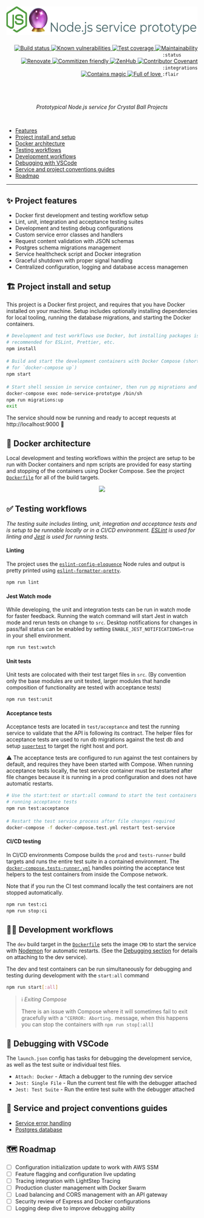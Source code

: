 <div align="right">
  <h1>
    <img height=75 src="./docs/assets/readme-header.png" alt="Node.js service prototype">
  </h1>

  <!-- prettier-ignore-start -->
  <a href="https://travis-ci.com/crystal-ball/node-service-prototype">
    <img src="https://travis-ci.com/crystal-ball/node-service-prototype.svg?branch=master" alt="Build status" valign="text-top" />
  </a>
  <a href="https://snyk.io/test/github/crystal-ball/crystal-ball.github.io?targetFile=package.json">
    <img src="https://snyk.io/test/github/crystal-ball/crystal-ball.github.io/badge.svg?targetFile=package.json" alt="Known vulnerabilities" valign="text-top" />
  </a>
  <a href="https://codeclimate.com/github/crystal-ball/node-service-prototype/test_coverage">
    <img src="https://api.codeclimate.com/v1/badges/01f7c050a41ab4459a31/test_coverage" alt="Test coverage" valign="text-top" />
  </a>
  <a href="https://codeclimate.com/github/crystal-ball/node-service-prototype/maintainability">
    <img src="https://api.codeclimate.com/v1/badges/01f7c050a41ab4459a31/maintainability" alt="Maintainability" valign="text-top" />
  </a>
  <code>:status&nbsp;&nbsp;&nbsp;&nbsp;&nbsp;&nbsp;</code>

  <br />

  <a href="https://renovatebot.com/">
    <img src="https://img.shields.io/badge/Renovate-enabled-32c3c2.svg" alt="Renovate" valign="text-top" />
  </a>
  <a href="https://commitizen.github.io/cz-cli/">
    <img src="https://img.shields.io/badge/Commitizen-%E2%9C%93%20friendly-10e67b" alt="Commitizen friendly" valign="text-top" />
  </a>
  <a href="https://github.com/crystal-ball/node-service-prototype#workspaces/-projects-5b88b5c9af3c0a2186966767/board?repos=187376476">
    <img src="https://img.shields.io/badge/ZenHub-managed-5e60ba.svg" alt="ZenHub" valign="text-top" />
  </a>
  <a href="./code-of-conduct.md">
    <img src="https://img.shields.io/badge/Contributor%20Covenant-v2.0-de8cf2.svg" alt="Contributor Covenant" valign="text-top" />
  </a>
  <code>:integrations</code>

  <br />
  <a href="https://github.com/crystal-ball">
    <img src="https://img.shields.io/badge/%F0%9F%94%AE%E2%9C%A8-contains_magic-D831D7.svg" alt="Contains magic" valign="text-top" />
  </a>
  <a href="https://github.com/crystal-ball/crystal-ball.github.io">
    <img src="https://img.shields.io/badge/%F0%9F%92%96%F0%9F%8C%88-full_of_love-F5499E.svg" alt="Full of love" valign="text-top" />
  </a>
  <code>:flair&nbsp;&nbsp;&nbsp;&nbsp;&nbsp;&nbsp;&nbsp;</code>
  <!-- prettier-ignore-end -->

  <h1></h1>
  <br />
  <p align="center">
    <em>Prototypical Node.js service for Crystal Ball Projects</em>
  </p>
  <br />
</div>

- [Features](#-project-features)
- [Project install and setup](#-project-install-and-setup)
- [Docker architecture](#-docker-architecture)
- [Testing workflows](#-testing-workflows)
- [Development workflows](#-development-workflows)
- [Debugging with VSCode](#-debugging-with-vscode)
- [Service and project conventions guides](#-service-and-project-convention-guides)
- [Roadmap](#-roadmap)

---

## ✨ Project features

- Docker first development and testing workflow setup
- Lint, unit, integration and acceptance testing suites
- Development and testing debug configurations
- Custom service error classes and handlers
- Request content validation with JSON schemas
- Postgres schema migrations management
- Service healthcheck script and Docker integration
- Graceful shutdown with proper signal handling
- Centralized configuration, logging and database access managemen

## 🏗 Project install and setup

This project is a Docker first project, and requires that you have Docker
installed on your machine. Setup includes optionally installing dependencies for
local tooling, running the database migrations, and starting the Docker
containers.

```sh
# Development and test workflows use Docker, but installing packages is still
# recommended for ESLint, Prettier, etc.
npm install

# Build and start the development containers with Docker Compose (shorthand
# for `docker-compose up`)
npm start

# Start shell session in service container, then run pg migrations and exit
docker-compose exec node-service-prototype /bin/sh
npm run migrations:up
exit
```

The service should now be running and ready to accept requests at
http://localhost:9000 🎉

## 🐳 Docker architecture

Local development and testing workflows within the project are setup to be run
with Docker containers and npm scripts are provided for easy starting and
stopping of the containers using Docker Compose. See the project
[`Dockerfile`][] for all of the build targets.

<div align="center">
  <img src="./docs/assets/docker-compose-architecture.png">
</div>

## ✅ Testing workflows

_The testing suite includes linting, unit, integration and acceptance tests and
is setup to be runnable locally or in a CI/CD environment. [ESLint][] is used
for linting and [Jest][] is used for running tests._

#### Linting

The project uses the [`eslint-config-eloquence`][] Node rules and output is
pretty printed using [`eslint-formatter-pretty`][].

```sh
npm run lint
```

#### Jest Watch mode

While developing, the unit and integration tests can be run in watch mode for
faster feedback. Running the watch command will start Jest in watch mode and
rerun tests on change to `src`. Desktop notifications for changes in pass/fail
status can be enabled by setting `ENABLE_JEST_NOTIFICATIONS=true` in your shell
environment.

```sh
npm run test:watch
```

#### Unit tests

Unit tests are colocated with their test target files in `src`. (By convention
only the base modules are unit tested, larger modules that handle composition of
functionality are tested with acceptance tests)

```sh
npm run test:unit
```

#### Acceptance tests

Acceptance tests are located in `test/acceptance` and test the running service
to validate that the API is following its contract. The helper files for
acceptance tests are used to run db migrations against the test db and setup
[`supertest`][] to target the right host and port.

⚠️ The acceptance tests are configured to run against the test containers by
default, and requires they have been started with Compose. When running
acceptance tests locally, the test service container must be restarted after
file changes because it is running in a prod configuration and does not have
automatic restarts.

```sh
# Use the start:test or start:all command to start the test containers before
# running acceptance tests
npm run test:acceptance

# Restart the test service process after file changes required
docker-compose -f docker-compose.test.yml restart test-service
```

#### CI/CD testing

In CI/CD environments Compose builds the `prod` and `tests-runner` build targets
and runs the entire test suite in a contained environment. The
[`docker-compose.tests-runner.yml`][] handles pointing the acceptance test
helpers to the test containers from inside the Compose network.

Note that if you run the CI test command locally the test containers are not
stopped automatically.

```sh
npm run test:ci
npm run stop:ci
```

## 👷‍♀️ Development workflows

The `dev` build target in the [`Dockerfile`][] sets the image `CMD` to start the
service with [Nodemon][] for automatic restarts. (See the
[Debugging section](#-debugging-with-vscode) for details on attaching to the dev
service).

The dev and test containers can be run simultaneously for debugging and testing
during development with the `start:all` command

```sh
npm run start[:all]
```

> ℹ️ _Exiting Compose_
>
> There is an issue with Compose where it will sometimes fail to exit gracefully
> with a `^CERROR: Aborting.` message, when this happens you can stop the
> containers with `npm run stop[:all]`

## 🔬 Debugging with VSCode

The `launch.json` config has tasks for debugging the development service, as
well as the test suite or individual test files.

- `Attach: Docker` - Attach a debugger to the running dev service
- `Jest: Single File` - Run the current test file with the debugger attached
- `Jest: Test Suite` - Run the entire test suite with the debugger attached

## 📝 Service and project conventions guides

- [Service error handling](./docs/error-handling.md)
- [Postgres database](./docs/postgres.md)

## 🗺 Roadmap

- [ ] Configuration initialization update to work with AWS SSM
- [ ] Feature flagging and configuration live updating
- [ ] Tracing integration with LightStep Tracing
- [ ] Production cluster management with Docker Swarm
- [ ] Load balancing and CORS management with an API gateway
- [ ] Security review of Express and Docker configurations
- [ ] Logging deep dive to improve debugging ability

<!-- Links -->
<!-- prettier-ignore-start -->
[ESLint]:https://eslint.org/
[Jest]:https://jestjs.io/
[Nodemon]:https://nodemon.io/
[`Dockerfile`]:./Dockerfile
[`docker-compose.tests-runner.yml`]:./docker-compose.tests-runner.yml
[`eslint-config-eloquence`]:https://github.com/crystal-ball/eslint-config-eloquence
[`eslint-formatter-pretty`]:https://github.com/sindresorhus/eslint-formatter-pretty
[`node-pg-migrate`]:https://github.com/salsita/node-pg-migrate
[`node-postgres`]:https://node-postgres.com/
[`supertest`]:https://github.com/visionmedia/supertest
<!-- prettier-ignore-end -->
